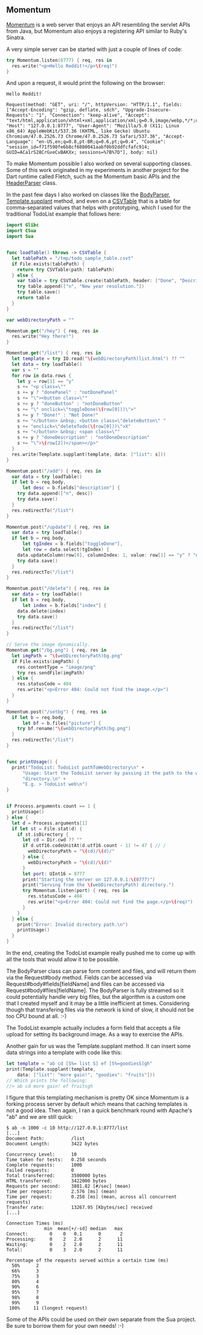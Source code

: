 Momentum
--------

[Momentum](../Sources/momentum.swift) is a web server that enjoys an API
resembling the servlet APIs from Java, but Momentum also enjoys a registering
API similar to Ruby's Sinatra.

A very simple server can be started with just a couple of lines of code:

```swift
try Momentum.listen(8777) { req, res in
  res.write("<p>Hello Reddit!</p>\(req)")
}
```

And upon a request, it would print the following on the browser:

    Hello Reddit!

    Request(method: "GET", uri: "/", httpVersion: "HTTP/1.1", fields: ["Accept-Encoding": "gzip, deflate, sdch", "Upgrade-Insecure-Requests": "1", "Connection": "keep-alive", "Accept": "text/html,application/xhtml+xml,application/xml;q=0.9,image/webp,*/*;q=0.8", "Host": "127.0.0.1:8777", "User-Agent": "Mozilla/5.0 (X11; Linux x86_64) AppleWebKit/537.36 (KHTML, like Gecko) Ubuntu Chromium/47.0.2526.73 Chrome/47.0.2526.73 Safari/537.36", "Accept-Language": "en-US,en;q=0.8,pt-BR;q=0.6,pt;q=0.4", "Cookie": "session_id=f71f590fe6b8cf6080041aabf0b92ddfcfafc914; GUID=ACa1rS28CrGveCvBAKXx; sessions=%7B%7D"], body: nil)

To make Momentum possible I also worked on several supporting classes. Some of
this work originated in my experiments in another project for the Dart runtime
called Fletch, such as the Momentum basic APIs and the
[HeaderParser](../Sources/header_parser.swift) class.

In the past few days I also worked on classes like the
[BodyParser](../Sources/body_parser.swift),
[Template.supplant](../Sources/template.swift) method, and even on a
[CSVTable](../Sources/csv_table.swift)
that is a table for comma-separated values that helps with prototyping, which
I used for the traditional TodoList example that follows here:

```swift
import Glibc
import CSua
import Sua


func loadTable() throws -> CSVTable {
  let tablePath = "/tmp/todo_sample_table.csvt"
  if File.exists(tablePath) {
    return try CSVTable(path: tablePath)
  } else {
    var table = try CSVTable.create(tablePath, header: ["Done", "Description"])
    try table.append(["n", "New year resolution."])
    try table.save()
    return table
  }
}

var webDirectoryPath = ""

Momentum.get("/hey") { req, res in
  res.write("Hey there!")
}

Momentum.get("/list") { req, res in
  let template = try IO.read("\(webDirectoryPath)list.html") ?? ""
  let data = try loadTable()
  var s = ""
  for row in data.rows {
    let y = row[1] == "y"
    s += "<p class=\""
    s += y ? "donePanel" : "notDonePanel"
    s += "\"><button class=\""
    s += y ? "doneButton" : "notDoneButton"
    s += "\" onclick=\"toggleDone(\(row[0]))\">"
    s += y ? "Done!" : "Not Done!"
    s += "</button> &nbsp; <button class=\"deleteButton\" "
    s += "onclick=\"deleteTodo(\(row[0]))\">X"
    s += "</button> &nbsp; <span class=\""
    s += y ? "doneDescription" : "notDoneDescription"
    s += "\">\(row[2])</span></p>"
  }
  res.write(Template.supplant(template, data: ["list": s]))
}

Momentum.post("/add") { req, res in
  var data = try loadTable()
  if let b = req.body,
      let desc = b.fields["description"] {
    try data.append(["n", desc])
    try data.save()
  }
  res.redirectTo("/list")
}

Momentum.post("/update") { req, res in
  var data = try loadTable()
  if let b = req.body,
      let tgIndex = b.fields["toggleDone"],
      let row = data.select(tgIndex) {
    data.updateColumn(row[0], columnIndex: 1, value: row[1] == "y" ? "n" : "y")
    try data.save()
  }
  res.redirectTo("/list")
}

Momentum.post("/delete") { req, res in
  var data = try loadTable()
  if let b = req.body,
      let index = b.fields["index"] {
    data.delete(index)
    try data.save()
  }
  res.redirectTo("/list")
}

// Serve the image dynamically.
Momentum.get("/bg.png") { req, res in
  let imgPath = "\(webDirectoryPath)bg.png"
  if File.exists(imgPath) {
    res.contentType = "image/png"
    try res.sendFile(imgPath)
  } else {
    res.statusCode = 404
    res.write("<p>Error 404: Could not find the image.</p>")
  }
}

Momentum.post("/setbg") { req, res in
  if let b = req.body,
      let bf = b.files["picture"] {
    try bf.rename("\(webDirectoryPath)bg.png")
  }
  res.redirectTo("/list")
}


func printUsage() {
  print("TodoList: TodoList pathToWebDirectory\n" +
      "Usage: Start the TodoList server by passing it the path to the web " +
      "directory.\n" +
      "E.g. > TodoList web\n")
}


if Process.arguments.count == 1 {
  printUsage()
} else {
  let d = Process.arguments[1]
  if let st = File.stat(d) {
    if st.isDirectory {
      let cd = Dir.cwd ?? ""
      if d.utf16.codeUnitAt(d.utf16.count - 1) != 47 { // /
        webDirectoryPath = "\(cd)/\(d)/"
      } else {
        webDirectoryPath = "\(cd)/\(d)"
      }
      let port: UInt16 = 8777
      print("Starting the server on 127.0.0.1:\(8777)")
      print("Serving from the \(webDirectoryPath) directory.")
      try Momentum.listen(port) { req, res in
        res.statusCode = 404
        res.write("<p>Error 404: Could not find the page.</p>\(req)")
      }
    }
  } else {
    print("Error: Invalid directory path.\n")
    printUsage()
  }
}
```

In the end, creating the TodoList example really pushed me to come up with all
the tools that would allow it to be possible.

The BodyParser class can parse form content and files, and will return them via
the Request#body method. Fields can be accessed via
Request#body#fields[fieldName] and files can be accessed via
Request#body#files[fieldName]. The BodyParser is fully streamed so it could
potentially handle very big files, but the algorithm is a custom one that I
created myself and it may be a little inefficient at times. Considering though
that transfering files via the network is kind of slow, it should not be too CPU
bound at all. :-)

The TodoList example actually includes a form field that accepts a file upload
for setting its background image. As a way to exercise the APIs.

Another gain for us was the Template.supplant method. It can insert some data
strings into a template with code like this:

```swift
let template = "ab cd [S%= list S] ef [S%=goodiesS]gh"
print(Template.supplant(template,
    data: ["list": "more gain!", "goodies": "fruits"]))
// Which prints the following:
//> ab cd more gain! ef fruitsgh
```

I figure that this templating mechanism is pretty OK since Momentum is a forking
process server by default which means that caching templates is not a good
idea. Then again, I ran a quick benchmark round with Apache's "ab" and we are
still quick:

```
$ ab -n 1000 -c 10 http://127.0.0.1:8777/list
[...]
Document Path:          /list
Document Length:        3422 bytes

Concurrency Level:      10
Time taken for tests:   0.258 seconds
Complete requests:      1000
Failed requests:        0
Total transferred:      3500000 bytes
HTML transferred:       3422000 bytes
Requests per second:    3881.82 [#/sec] (mean)
Time per request:       2.576 [ms] (mean)
Time per request:       0.258 [ms] (mean, across all concurrent requests)
Transfer rate:          13267.95 [Kbytes/sec] received
[...]

Connection Times (ms)
              min  mean[+/-sd] median   max
Connect:        0    0   0.1      0       2
Processing:     0    2   2.0      2      11
Waiting:        0    2   2.0      2      11
Total:          0    3   2.0      2      11

Percentage of the requests served within a certain time (ms)
  50%      2
  66%      3
  75%      3
  80%      4
  90%      6
  95%      7
  98%      8
  99%      9
 100%     11 (longest request)
```

Some of the APIs could be used on their own separate from the Sua project. Be
sure to borrow them for your own needs! :-)
